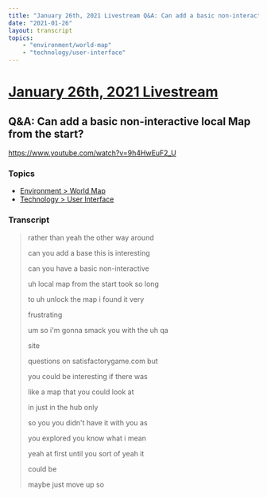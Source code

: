 ```yaml
---
title: "January 26th, 2021 Livestream Q&A: Can add a basic non-interactive local Map from the start?"
date: "2021-01-26"
layout: transcript
topics:
    - "environment/world-map"
    - "technology/user-interface"
---
```

# [January 26th, 2021 Livestream](../2021-01-26.md)
## Q&A: Can add a basic non-interactive local Map from the start?
https://www.youtube.com/watch?v=9h4HwEuF2_U

### Topics
* [Environment > World Map](../topics/environment/world-map.md)
* [Technology > User Interface](../topics/technology/user-interface.md)

### Transcript

> rather than yeah the other way around
>
> can you add a base this is interesting
>
> can you have a basic non-interactive
>
> uh local map from the start took so long
>
> to uh unlock the map i found it very
>
> frustrating
>
> um so i'm gonna smack you with the uh qa
>
> site
>
> questions on satisfactorygame.com but
>
> you could be interesting if there was
>
> like a map that you could look at
>
> in just in the hub only
>
> so you you didn't have it with you as
>
> you explored you know what i mean
>
> yeah at first until you sort of yeah it
>
> could be
>
> maybe just move up so
>
